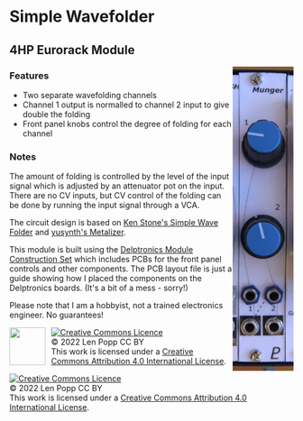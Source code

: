# Simple Wavefolder

## 4HP Eurorack Module

<img src="Wavefolder.jpg" style="float:right">

### Features
- Two separate wavefolding channels
- Channel 1 output is normalled to channel 2 input to give double the folding
- Front panel knobs control the degree of folding for each channel

### Notes
The amount of folding is controlled by the level of the input signal which is adjusted by an attenuator pot on the input. There are no CV inputs, but CV control of the folding can be done by running the input signal through a VCA.

The circuit design is based on [Ken Stone's Simple Wave Folder](http://www.synthpanel.com/modules/cgs52_folder.html) and [yusynth's Metalizer](http://yusynth.net/Modular/EN/METALIZER/).

This module is built using the [Delptronics Module Construction Set](https://delptronics.com/module-construction-set.php) which includes PCBs for the front panel controls and other components. The PCB layout file is just a guide showing how I placed the components on the Delptronics boards. (It's a bit of a mess - sorry!)

Please note that I am a hobbyist, not a trained electronics engineer. No guarantees!

<div>
<div style="float:left; padding-right:10px;">
<img src="https://i0.wp.com/www.oshwa.org/wp-content/uploads/2014/03/oshw-logo-100-px.png" width=64 height=67 />
</div>
<div style="xfloat:left; padding-left:10px;">
<a rel="license" href="http://creativecommons.org/licenses/by/4.0/"><img alt="Creative Commons Licence" style="border-width:0;" src="https://i.creativecommons.org/l/by/4.0/88x31.png" /></a><br />© 2022 Len Popp CC BY<br />This work is licensed under a <a rel="license" href="http://creativecommons.org/licenses/by/4.0/">Creative Commons Attribution 4.0 International License</a>.
</div>
</div>

<a rel="license" href="http://creativecommons.org/licenses/by/4.0/"><img alt="Creative Commons Licence" style="border-width:0;" src="https://i.creativecommons.org/l/by/4.0/88x31.png" /></a><br />© 2022 Len Popp CC BY<br />This work is licensed under a <a rel="license" href="http://creativecommons.org/licenses/by/4.0/">Creative Commons Attribution 4.0 International License</a>.
